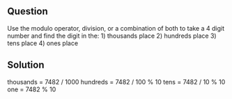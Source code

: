 
## Question

Use the modulo operator, division, or a combination of both to take a 4 digit number and find the digit in the: 1) thousands place 2) hundreds place 3) tens place 4) ones place

## Solution

thousands = 7482 / 1000
hundreds = 7482 / 100 % 10
tens = 7482 / 10 % 10
one = 7482 % 10